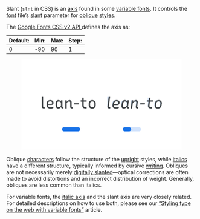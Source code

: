 
Slant (`slnt` in CSS) is an [axis](/glossary/axis_in_variable_fonts) found in some [variable fonts](/glossary/variable_fonts). It controls the [font](/glossary/font) file’s [slant](/glossary/slant_axis) parameter for [oblique](/glossary/oblique) [styles](/glossary/style).

The [Google Fonts CSS v2 API ](https://developers.google.com/fonts/docs/css2) defines the axis as:

| Default: | Min: | Max: | Step: |
| --- | --- | --- | --- |
| 0 | -90 | 90 | 1 |

<figure>

![Two side-by-side type specimens of the word phrase “lean-to”, each shown with a variable axis represented beneath as a horizontal slider. The first specimen, with the slider most of the way to the right to represent a higher value on the axis, shows upright forms. The second specimen, with the slider more to the left to represent a low-to-mid value on the axis, shows more slanted forms.](images/thumbnail.svg)

</figure>

Oblique [characters](/glossary/character) follow the structure of the [upright](/glossary/regular_upright) styles, while [italics](/glossary/italic) have a different structure, typically informed by cursive [writing](/glossary/handwriting). Obliques are not necessarily merely [digitally slanted](/lesson/introducing_weights_styles)—optical corrections are often made to avoid distortions and an incorrect distribution of weight. Generally, obliques are less common than italics.

For variable fonts, the [italic axis](/glossary/italic_axis) and the slant axis are very closely related. For detailed descriptions on how to use both, please see our [“Styling type on the web with variable fonts”](/lesson/styling_type_on_the_web_with_variable_fonts) article.
